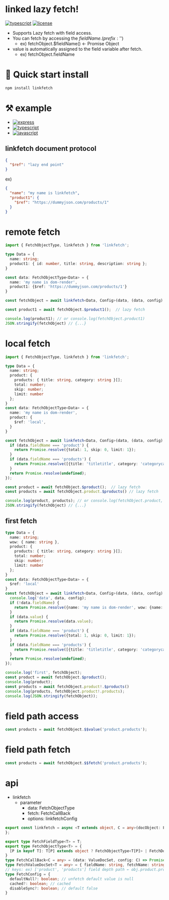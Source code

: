 linked lazy fetch!
===

[![typescript](https://img.shields.io/badge/-npm-black?logo=npm)](https://www.npmjs.com/package/linkfetch) [![license](https://img.shields.io/badge/license-MIT-green)](LICENSE.md)

* Supports Lazy fetch with field access.
* You can fetch by accessing the $fieldName.  (prefix: '$')
    * ex) fetchObject.$fieldName()  ← Promise Object
* value is automatically assigned to the field variable after fetch.
    * ex) fetchObject.fieldName

# 🚀 Quick start  install

```bash
npm install linkfetch
```

# ⚒️ example
- [![express](https://img.shields.io/badge/-server-black?logo=express)](./test/server:test.ts)
- [![typescript](https://img.shields.io/badge/-node-black?logo=typescript)](./test/node:test.ts)
- [![javascript](https://img.shields.io/badge/-web-black?logo=javascript)](./test/web:test.html)


## linkfetch document protocol

```json
{
  "$ref": "lazy end point"
}
```

ex)

```json
{
  "name": "my name is linkfetch",
  "product1": {
    "$ref": "https://dummyjson.com/products/1"
  }
}
```

# remote fetch

```typescript
import { FetchObjectType, linkfetch } from 'linkfetch';

type Data = {
  name: string;
  product1: { id: number, title: string, description: string };
}

const data: FetchObjectType<Data> = {
  name: 'my name is dom-render',
  product1: {$ref: 'https://dummyjson.com/products/1'}
}

const fetchObject = await linkfetch<Data, Config>(data, (data, config) => fetch(data.doc!.$ref, {method: 'GET'}).then(it => it.json()));

const product1 = await fetchObject.$product1();  // lazy fetch

console.log(product1); // or console.log(fetchObject.product1)
JSON.stringify(fetchObject) // {...}
```

# local fetch

```typescript
import { FetchObjectType, linkfetch } from 'linkfetch';

type Data = {
  name: string;
  product: {
    products: { title: string, category: string }[];
    total: number;
    skip: number;
    limit: number
  };
}
const data: FetchObjectType<Data> = {
  name: 'my name is dom-render',
  product: {
    $ref: 'local',
  }
}

const fetchObject = await linkfetch<Data, Config>(data, (data, config) => {
  if (data.fieldName === 'product') {
    return Promise.resolve({total: 1, skip: 0, limit: 1});
  }
  if (data.fieldName === 'products') {
    return Promise.resolve([{title: 'titletitle', category: 'categorycategory'}]);
  }
  return Promise.resolve(undefined);
});

const product = await fetchObject.$product();  // lazy fetch
const products = await fetchObject.product.$products() // lazy fetch

console.log(product, products); // or console.log(fetchObject.product, fetchObject.product.products)
JSON.stringify(fetchObject) // {...}
```

## first fetch

```typescript
type Data = {
  name: string;
  wow: { name: string },
  product: {
    products: { title: string, category: string }[];
    total: number;
    skip: number;
    limit: number
  };
}
const data: FetchObjectType<Data> = {
  $ref: 'local'
}
const fetchObject = await linkfetch<Data, Config>(data, (data, config) => {
  console.log('data', data, config);
  if (!data.fieldName) {
    return Promise.resolve({name: 'my name is dom-render', wow: {name: 'wow'}});
  }
  if (data.value) {
    return Promise.resolve(data.value);
  }
  if (data.fieldName === 'product') {
    return Promise.resolve({total: 1, skip: 0, limit: 1});
  }
  if (data.fieldName === 'products') {
    return Promise.resolve([{title: 'titletitle', category: 'categorycategory'}]);
  }
  return Promise.resolve(undefined);
});

console.log('first', fetchObject);
const product = await fetchObject.$product();
console.log(product);
const products = await fetchObject.product!.$products()
console.log(products, fetchObject.product!.products);
console.log(JSON.stringify(fetchObject));
```

# field path access

```typescript
const products = await fetchObject.$$value('product.products');
```

# field path fetch

```typescript
const products = await fetchObject.$$fetch('product.products');
```

# api

- linkfetch
    - parameter
        - data: FetchObjectType
        - fetch: FetchCallBack
        - options: linkfetchConfig

```typescript
export const linkfetch = async <T extends object, C = any>(docObject: FetchObjectType<T>, fetch: FetchCallBack<C>, config?: { config?: C, linkFetchConfig?: FetchConfig, keys?: string[] }): Promise<FetchObjectPromiseType<T, C> & MetaFnc<T, C>> {/*...*/
};

export type FetchFieldType<T> = T;
export type FetchObjectType<T> = {
  [P in keyof T]: T[P] extends object ? FetchObjectType<T[P]> | FetchDoc : FetchFieldType<T[P]>;
}
type FetchCallBack<C = any> = (data: ValueDocSet, config: C) => Promise<any>;
type FetchValueDocSet<T = any> = { fieldName: string, fetchName: string, value?: T, doc?: FetchDoc, keys: string[] };
// keys: ex) ['product', 'products'] field depth path ← obj.product.products
type FetchConfig = {
  defaultNull?: boolean; // unfetch default value is null 
  cached?: boolean; // cached
  disableSync?: boolean; // default false 
} 
```
